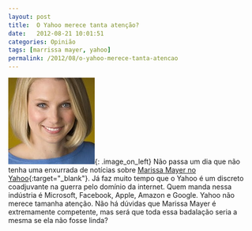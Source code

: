 ```yaml
---
layout: post
title:  O Yahoo merece tanta atenção?
date:   2012-08-21 10:01:51
categories: Opinião
tags: [marrissa mayer, yahoo]
permalink: /2012/08/o-yahoo-merece-tanta-atencao
---
```


![marrisa meyer](/assets/images/2012/marrissa-mayer.jpg){: .image_on_left} Não passa um dia que não tenha uma enxurrada de notícias sobre [Marissa Mayer no Yahoo][marrissa-30-days]{:target="_blank"}. Já faz muito tempo que o Yahoo é um discreto coadjuvante na guerra pelo domínio da internet. Quem manda nessa indústria é Microsoft, Facebook, Apple, Amazon e Google. Yahoo não merece tamanha atenção. Não há dúvidas que Marissa Mayer é extremamente competente, mas será que toda essa badalação seria a mesma se ela não fosse linda?

[marrissa-30-days]: http://techcrunch.com/2012/08/17/marissa-mayers-30-days-in/